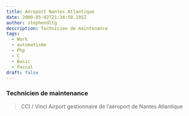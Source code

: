 ```yaml
---
title: Aéroport Nantes Atlantique
date: 2000-05-02T21:34:50.195Z
author: stephendltg
description: Technicien de maintenance
tags:
  - Work
  - automatisme
  - Php
  - C
  - Basic
  - Pascal
draft: false
---
```

### Technicien de maintenance



> CCI / Vinci Airport gestionnaire de l’aéroport de Nantes Atlantique